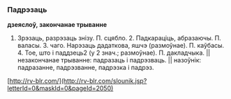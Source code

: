 ### Падрэзаць
**дзеяслоў, закончанае трыванне**

1. Зрэзаць, разрэзаць знізу. П. сцябло. 2. Падкараціць, абразаючы. П. валасы. З. чаго. Нарэзаць дадаткова, яшчэ (размоўнае). П. каўбасы. 4. Тое, што і паддзець2 (у 2 знач.; размоўнае). П. дакладчыка. || незакончанае трыванне: падразаць і падрэзваць. || назоўнік: падразанне, падрэзванне, падрэзка і падрэз.

<a rel="author">[http://rv-blr.com/](http://rv-blr.com/slounik.jsp?letterId=0&maskId=0&pageId=2050)</a>
